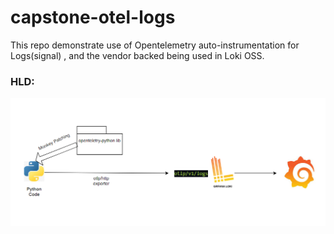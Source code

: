# capstone-otel-logs

This repo demonstrate use of Opentelemetry auto-instrumentation for Logs(signal) , and the vendor backed being used in Loki OSS. 

### HLD:

![Otel-http](./drawio/otel-http.png)